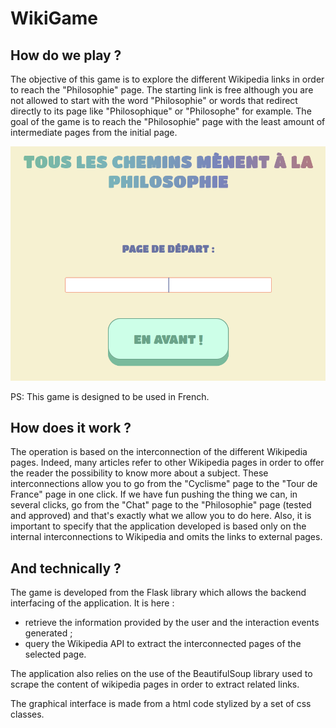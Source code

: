 # WikiGame

## How do we play ?

The objective of this game is to explore the different Wikipedia links in order to reach the "Philosophie" page. The starting link is free although you are not allowed to start with the word "Philosophie" or words that redirect directly to its page like "Philosophique" or "Philosophe" for example. 
The goal of the game is to reach the "Philosophie" page with the least amount of intermediate pages from the initial page.

<p align="center">
  <img src="img.png"/>
</p>

PS: This game is designed to be used in French.

## How does it work ?

The operation is based on the interconnection of the different Wikipedia pages. Indeed, many articles refer to other Wikipedia pages in order to offer the reader the possibility to know more about a subject. These interconnections allow you to go from the "Cyclisme" page to the "Tour de France" page in one click. If we have fun pushing the thing we can, in several clicks, go from the "Chat" page to the "Philosophie" page (tested and approved) and that's exactly what we allow you to do here.
Also, it is important to specify that the application developed is based only on the internal interconnections to Wikipedia and omits the links to external pages. 

## And technically ?

The game is developed from the Flask library which allows the backend interfacing of the application. It is here :
- retrieve the information provided by the user and the interaction events generated ;
- query the Wikipedia API to extract the interconnected pages of the selected page.

The application also relies on the use of the BeautifulSoup library used to scrape the content of wikipedia pages in order to extract related links.

The graphical interface is made from a html code stylized by a set of css classes.
